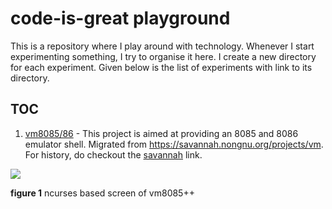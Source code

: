 # code-is-great playground

This is a repository where I play around with technology. Whenever I start experimenting something, I try to organise it here. I create a new directory for each experiment. Given below is the list of experiments with link to its directory.

## TOC
1. [vm8085/86](vm8085++) - This project is aimed at providing an 8085 and 8086 emulator shell. Migrated from https://savannah.nongnu.org/projects/vm. For history, do checkout the [savannah](https://savannah.nongnu.org/projects/vm) link.

![](vm8085++/vm.png)

 **figure 1** ncurses based screen of vm8085++
